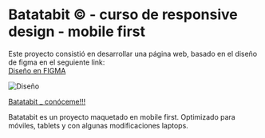 # Batatabit © - curso de responsive design - mobile first

Este proyecto consistió en desarrollar una página web, basado en el diseño de figma en el seguiente link:      
 [Diseño en FIGMA](https://www.figma.com/proto/sMmlQaZldfDcLERYYWe6h4/Bata-Bit?node-id=44-594&scaling=scale-down "Diseño en FIGMA")
 
 ![Diseño](https://camo.githubusercontent.com/7f800c545cb2febc331d6cb7a8c46589ec16ebd1641db706a54e34509479924f/68747470733a2f2f7374617469632e706c61747a692e636f6d2f6d656469612f6c616e64696e672d70726f6a656374732f6d6f62696c652d66697273745f70726f796563746f2e676966)
 
[Batatabit _ conóceme!!!](https://oneshot0.github.io/mobile_firts/ "Batatabit _ conóceme!!!")
 
 Batatabit es un proyecto maquetado en mobile first. Optimizado para móviles, tablets y con algunas modificaciones laptops.
